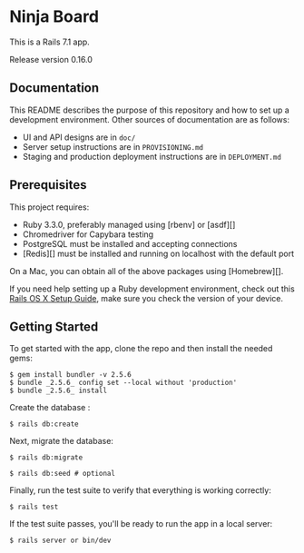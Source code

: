 # Ninja Board

This is a Rails 7.1 app.

Release version 0.16.0

## Documentation

This README describes the purpose of this repository and how to set up a development environment. Other sources of documentation are as follows:

- UI and API designs are in `doc/`
- Server setup instructions are in `PROVISIONING.md`
- Staging and production deployment instructions are in `DEPLOYMENT.md`

## Prerequisites

This project requires:

- Ruby 3.3.0, preferably managed using [rbenv] or [asdf][]
- Chromedriver for Capybara testing
- PostgreSQL must be installed and accepting connections
- [Redis][] must be installed and running on localhost with the default port

On a Mac, you can obtain all of the above packages using [Homebrew][].

If you need help setting up a Ruby development environment, check out this [Rails OS X Setup Guide](https://gorails.com/setup/macos/13-ventura), make sure you check the version of your device.

## Getting Started

To get started with the app, clone the repo and then install the needed gems:

```
$ gem install bundler -v 2.5.6
$ bundle _2.5.6_ config set --local without 'production'
$ bundle _2.5.6_ install
```

Create the database :

```
$ rails db:create
```

Next, migrate the database:

```
$ rails db:migrate

$ rails db:seed # optional
```

Finally, run the test suite to verify that everything is working correctly:

```
$ rails test
```

If the test suite passes, you'll be ready to run the app in a local server:

```
$ rails server or bin/dev
```
